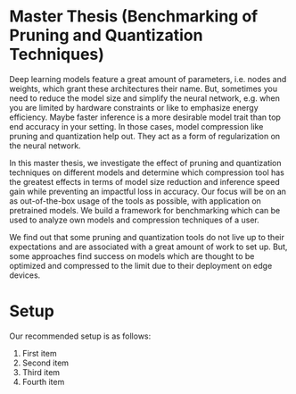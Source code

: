 # Master Thesis (Benchmarking of Pruning and Quantization Techniques)


Deep learning models feature a great amount of parameters, i.e. nodes and weights, which grant these architectures their name. But, sometimes you need to reduce the model size and simplify the neural network, e.g. when you are limited by hardware constraints or like to emphasize energy efficiency. Maybe faster inference is a more desirable model trait than top end accuracy in your setting. In those cases, model compression like pruning and quantization help out. They act as a form of regularization on the neural network.

In this master thesis, we investigate the effect of pruning and quantization techniques on different models and determine which compression tool has the greatest effects in terms of model size reduction and inference speed gain while preventing an impactful loss in accuracy. Our focus will be on an as out-of-the-box usage of the tools as possible, with application on pretrained models. We build a framework for benchmarking which can be used to analyze own models and compression techniques of a user.

We find out that some pruning and quantization tools do not live up to their expectations and are associated with a great amount of work to set up. But, some approaches find success on models which are thought to be optimized and compressed to the limit due to their deployment on edge devices.

# Setup

Our recommended setup is as follows:

<ol>
  <li>First item</li>
  <li>Second item</li>
  <li>Third item</li>
  <li>Fourth item</li>
</ol> 
